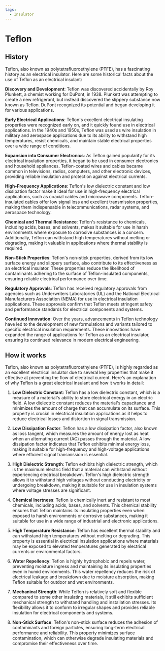 ```yaml
---
tags:
  - Insulator
---
```


# Teflon

## History

Teflon, also known as polytetrafluoroethylene (PTFE), has a fascinating history as an electrical insulator. Here are some historical facts about the use of Teflon as an electrical insulant:

**Discovery and Development**: Teflon was discovered accidentally by Roy Plunkett, a chemist working for DuPont, in 1938. Plunkett was attempting to create a new refrigerant, but instead discovered the slippery substance now known as Teflon. DuPont recognized its potential and began developing it for various applications.

**Early Electrical Applications**: Teflon's excellent electrical insulating properties were recognized early on, and it quickly found use in electrical applications. In the 1940s and 1950s, Teflon was used as wire insulation in military and aerospace applications due to its ability to withstand high temperatures, resist chemicals, and maintain stable electrical properties over a wide range of conditions.

**Expansion into Consumer Electronics**: As Teflon gained popularity for its electrical insulation properties, it began to be used in consumer electronics and household appliances. Teflon-coated wires and cables became common in televisions, radios, computers, and other electronic devices, providing reliable insulation and protection against electrical currents.

**High-Frequency Applications**: Teflon's low dielectric constant and low dissipation factor make it ideal for use in high-frequency electrical applications, such as coaxial cables and microwave components. Teflon-insulated cables offer low signal loss and excellent transmission properties, making them indispensable in telecommunications, radar systems, and aerospace technology.

**Chemical and Thermal Resistance**: Teflon's resistance to chemicals, including acids, bases, and solvents, makes it suitable for use in harsh environments where exposure to corrosive substances is a concern. Additionally, Teflon can withstand high temperatures without melting or degrading, making it valuable in applications where thermal stability is required.

**Non-Stick Properties**: Teflon's non-stick properties, derived from its low surface energy and slippery surface, also contribute to its effectiveness as an electrical insulator. These properties reduce the likelihood of contaminants adhering to the surface of Teflon-insulated components, ensuring reliable electrical performance over time.

**Regulatory Approvals**: Teflon has received regulatory approvals from agencies such as Underwriters Laboratories (UL) and the National Electrical Manufacturers Association (NEMA) for use in electrical insulation applications. These approvals confirm that Teflon meets stringent safety and performance standards for electrical components and systems.

**Continued Innovation**: Over the years, advancements in Teflon technology have led to the development of new formulations and variants tailored to specific electrical insulation requirements. These innovations have expanded the range of applications for Teflon as an electrical insulator, ensuring its continued relevance in modern electrical engineering.

## How it works

Teflon, also known as polytetrafluoroethylene (PTFE), is highly regarded as an excellent electrical insulator due to several key properties that make it effective at preventing the flow of electrical current. Here's an explanation of why Teflon is a great electrical insulant and how it works in detail:

1. **Low Dielectric Constant**: Teflon has a low dielectric constant, which is a measure of a material's ability to store electrical energy in an electric field. A low dielectric constant reduces the material's capacitance and minimizes the amount of charge that can accumulate on its surface. This property is crucial in electrical insulation applications as it helps to reduce electrical losses and distortion in signal transmission.

2. **Low Dissipation Factor**: Teflon has a low dissipation factor, also known as loss tangent, which measures the amount of energy lost as heat when an alternating current (AC) passes through the material. A low dissipation factor indicates that Teflon exhibits minimal energy loss, making it suitable for high-frequency and high-voltage applications where efficient signal transmission is essential.

3. **High Dielectric Strength**: Teflon exhibits high dielectric strength, which is the maximum electric field that a material can withstand without experiencing electrical breakdown. Teflon's high dielectric strength allows it to withstand high voltages without conducting electricity or undergoing breakdown, making it suitable for use in insulation systems where voltage stresses are significant.

4. **Chemical Inertness**: Teflon is chemically inert and resistant to most chemicals, including acids, bases, and solvents. This chemical stability ensures that Teflon maintains its insulating properties even when exposed to harsh environments or corrosive substances, making it suitable for use in a wide range of industrial and electronic applications.

5. **High Temperature Resistance**: Teflon has excellent thermal stability and can withstand high temperatures without melting or degrading. This property is essential in electrical insulation applications where materials may be exposed to elevated temperatures generated by electrical currents or environmental factors.

6. **Water Repellency**: Teflon is highly hydrophobic and repels water, preventing moisture ingress and maintaining its insulating properties even in humid environments. This water repellency reduces the risk of electrical leakage and breakdown due to moisture absorption, making Teflon suitable for outdoor and wet environments.

7. **Mechanical Strength**: While Teflon is relatively soft and flexible compared to some other insulating materials, it still exhibits sufficient mechanical strength to withstand handling and installation stresses. Its flexibility allows it to conform to irregular shapes and provides reliable insulation for electrical components and systems.

8. **Non-Stick Surface**: Teflon's non-stick surface reduces the adhesion of contaminants and foreign particles, ensuring long-term electrical performance and reliability. This property minimizes surface contamination, which can otherwise degrade insulating materials and compromise their effectiveness over time.